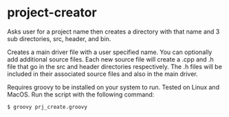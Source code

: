 # project-creator
Asks user for a project name then creates a directory with that name and 3 sub directories, src, header, and bin. 

Creates a main driver file with a user specified name. You can optionally add additional source files. Each new source file will create a .cpp and .h file that go in the src and header directories respectively. The .h files will be included in their associated source files and also in the main driver.

Requires groovy to be installed on your system to run. Tested on Linux and MacOS. Run the script with the following command: 

```bash
$ groovy prj_create.groovy 
```
